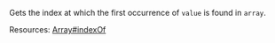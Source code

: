 Gets the index at which the first occurrence of <code>value</code> is found in <code>array</code>.

Resources: [Array#indexOf](https://developer.mozilla.org/docs/Web/JavaScript/Reference/Global_Objects/Array/indexOf)
